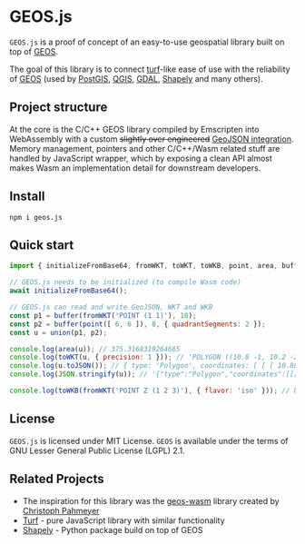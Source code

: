 # GEOS.js

`GEOS.js` is a proof of concept of an easy-to-use geospatial library built on top of [GEOS](https://github.com/libgeos/geos).

The goal of this library is to connect [turf](https://github.com/Turfjs/turf)-like ease of use with the reliability of [GEOS](https://github.com/libgeos/geos) (used by [PostGIS](https://postgis.net/), [QGIS](https://qgis.org/), [GDAL](https://gdal.org/), [Shapely](https://github.com/shapely/shapely) and many others).


## Project structure

At the core is the C/C++ GEOS library compiled by Emscripten into WebAssembly with a custom ~~slightly over engineered~~ [GeoJSON integration](src/io/geosify.mts).
Memory management, pointers and other C/C++/Wasm related stuff are handled by JavaScript wrapper, which by exposing a clean API almost makes Wasm an implementation detail for downstream developers.


## Install

```shell
npm i geos.js
```

## Quick start

```javascript
import { initializeFromBase64, fromWKT, toWKT, toWKB, point, area, buffer, union } from 'geos.js';

// GEOS.js needs to be initialized (to compile Wasm code)
await initializeFromBase64();

// GEOS.js can read and write GeoJSON, WKT and WKB
const p1 = buffer(fromWKT('POINT (1 1)'), 10);
const p2 = buffer(point([ 6, 6 ]), 8, { quadrantSegments: 2 });
const u = union(p1, p2);

console.log(area(u)); // 375.3168319264665
console.log(toWKT(u, { precision: 1 })); // 'POLYGON ((10.8 -1, 10.2 -2.8, 9.3 -4.6, 8.1 -6.1, 6...
console.log(u.toJSON()); // { type: 'Polygon', coordinates: [ [ [ 10.807852804032304, -0.9509032...
console.log(JSON.stringify(u)); // '{"type":"Polygon","coordinates":[[[10.807852804032304,-0.950...

console.log(toWKB(fromWKT('POINT Z (1 2 3)'), { flavor: 'iso' })); // Uint8Array(29) [1,233,3,0,...
```

## License

`GEOS.js` is licensed under MIT License. `GEOS` is available under the terms of GNU Lesser General Public License (LGPL) 2.1.


## Related Projects

- The inspiration for this library was the [geos-wasm](https://github.com/chrispahm/geos-wasm) library created by [Christoph Pahmeyer](https://github.com/chrispahm)
- [Turf](https://github.com/Turfjs/turf) - pure JavaScript library with similar functionality
- [Shapely](https://github.com/shapely/shapely) - Python package build on top of GEOS
